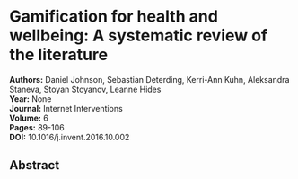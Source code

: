 # Gamification for health and wellbeing: A systematic review of the literature

**Authors:** Daniel Johnson, Sebastian Deterding, Kerri-Ann Kuhn, Aleksandra Staneva, Stoyan Stoyanov, Leanne Hides  
**Year:** None  
**Journal:** Internet Interventions  
**Volume:** 6  
**Pages:** 89-106  
**DOI:** 10.1016/j.invent.2016.10.002  

## Abstract


